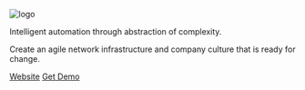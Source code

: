 ![logo](_media/neops_Brandmark_Color.svg ':size=300')

Intelligent automation through abstraction of complexity.

Create an agile network infrastructure and company culture that is ready for change.

[Website](https://neops.io)
[Get Demo](https://outlook.office365.com/owa/calendar/neopsio@zebbra.ch/bookings/)

